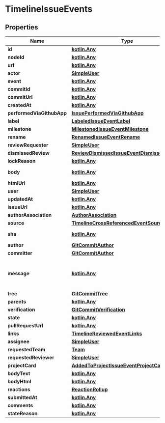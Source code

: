 
# TimelineIssueEvents

## Properties
Name | Type | Description | Notes
------------ | ------------- | ------------- | -------------
**id** | [**kotlin.Any**](.md) |  | 
**nodeId** | [**kotlin.Any**](.md) |  | 
**url** | [**kotlin.Any**](.md) |  | 
**actor** | [**SimpleUser**](SimpleUser.md) |  | 
**event** | [**kotlin.Any**](.md) |  | 
**commitId** | [**kotlin.Any**](.md) |  | 
**commitUrl** | [**kotlin.Any**](.md) |  | 
**createdAt** | [**kotlin.Any**](.md) |  | 
**performedViaGithubApp** | [**IssuePerformedViaGithubApp**](IssuePerformedViaGithubApp.md) |  | 
**label** | [**LabeledIssueEventLabel**](LabeledIssueEventLabel.md) |  | 
**milestone** | [**MilestonedIssueEventMilestone**](MilestonedIssueEventMilestone.md) |  | 
**rename** | [**RenamedIssueEventRename**](RenamedIssueEventRename.md) |  | 
**reviewRequester** | [**SimpleUser**](SimpleUser.md) |  | 
**dismissedReview** | [**ReviewDismissedIssueEventDismissedReview**](ReviewDismissedIssueEventDismissedReview.md) |  | 
**lockReason** | [**kotlin.Any**](.md) |  | 
**body** | [**kotlin.Any**](.md) | The text of the review. | 
**htmlUrl** | [**kotlin.Any**](.md) |  | 
**user** | [**SimpleUser**](SimpleUser.md) |  | 
**updatedAt** | [**kotlin.Any**](.md) |  | 
**issueUrl** | [**kotlin.Any**](.md) |  | 
**authorAssociation** | [**AuthorAssociation**](AuthorAssociation.md) |  | 
**source** | [**TimelineCrossReferencedEventSource**](TimelineCrossReferencedEventSource.md) |  | 
**sha** | [**kotlin.Any**](.md) | SHA for the commit | 
**author** | [**GitCommitAuthor**](GitCommitAuthor.md) |  | 
**committer** | [**GitCommitAuthor**](GitCommitAuthor.md) |  | 
**message** | [**kotlin.Any**](.md) | Message describing the purpose of the commit | 
**tree** | [**GitCommitTree**](GitCommitTree.md) |  | 
**parents** | [**kotlin.Any**](.md) |  | 
**verification** | [**GitCommitVerification**](GitCommitVerification.md) |  | 
**state** | [**kotlin.Any**](.md) |  | 
**pullRequestUrl** | [**kotlin.Any**](.md) |  | 
**links** | [**TimelineReviewedEventLinks**](TimelineReviewedEventLinks.md) |  | 
**assignee** | [**SimpleUser**](SimpleUser.md) |  | 
**requestedTeam** | [**Team**](Team.md) |  |  [optional]
**requestedReviewer** | [**SimpleUser**](SimpleUser.md) |  |  [optional]
**projectCard** | [**AddedToProjectIssueEventProjectCard**](AddedToProjectIssueEventProjectCard.md) |  |  [optional]
**bodyText** | [**kotlin.Any**](.md) |  |  [optional]
**bodyHtml** | [**kotlin.Any**](.md) |  |  [optional]
**reactions** | [**ReactionRollup**](ReactionRollup.md) |  |  [optional]
**submittedAt** | [**kotlin.Any**](.md) |  |  [optional]
**comments** | [**kotlin.Any**](.md) |  |  [optional]
**stateReason** | [**kotlin.Any**](.md) |  |  [optional]



